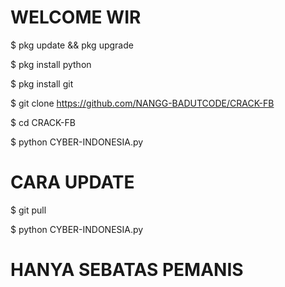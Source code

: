 # WELCOME WIR

$ pkg update && pkg upgrade

$ pkg install python

$ pkg install git

$ git clone https://github.com/NANGG-BADUTCODE/CRACK-FB

$ cd CRACK-FB

$ python CYBER-INDONESIA.py

# CARA UPDATE

$ git pull

$ python CYBER-INDONESIA.py


# HANYA SEBATAS PEMANIS

